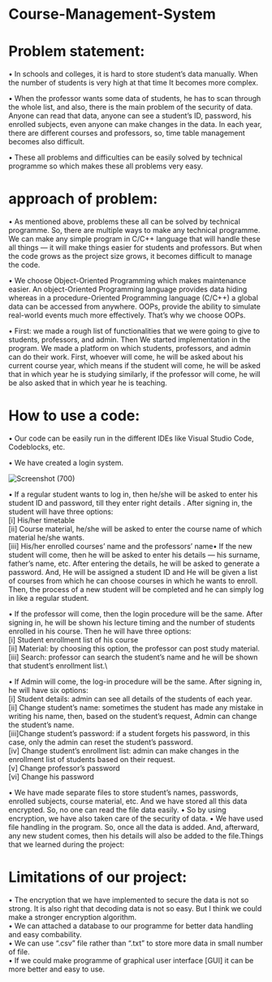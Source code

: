 # Course-Management-System


# Problem statement:
• In schools and colleges, it is hard to store student’s data manually. When the 
number of students is very high at that time It becomes more complex. 

• When the professor wants some data of students, he has to scan through the 
whole list, and also, there is the main problem of the security of data. Anyone 
can read that data, anyone can see a student’s ID, password, his enrolled 
subjects, even anyone can make changes in the data. In each year, there are 
different courses and professors, so, time table management becomes also 
difficult. 

• These all problems and difficulties can be easily solved by technical
programme so which makes these all problems very easy.


# approach of problem:
• As mentioned above, problems these all can be solved by technical 
programme. So, there are multiple ways to make any technical programme. We 
can make any simple program in C/C++ language that will handle these all 
things — it will make things easier for students and professors. But when the 
code grows as the project size grows, it becomes difficult to manage the code.

• We choose Object-Oriented Programming which makes maintenance easier. 
An object-Oriented Programming language provides data hiding whereas in a 
procedure-Oriented Programming language (C/C++) a global data can be 
accessed from anywhere. OOPs, provide the ability to simulate real-world 
events much more effectively. That’s why we choose OOPs.

• First: we made a rough list of functionalities that we were going to give to 
students, professors, and admin. Then We started implementation in the 
program. We made a platform on which students, professors, and admin can 
do their work. First, whoever will come, he will be asked about his current 
course year, which means if the student will come, he will be asked that in 
which year he is studying similarly, if the professor will come, he will be also 
asked that in which year he is teaching.


# How to use a code:
• Our code can be easily run in the different IDEs like Visual Studio Code, 
Codeblocks, etc.

• We have created a login system.

![Screenshot (700)](https://user-images.githubusercontent.com/83661454/122967859-8ee0dd80-d3a8-11eb-9537-829287575d8a.png)


• If a regular student wants to log in, then he/she will be asked to enter his 
student ID and password, till they enter right details . After signing in, the 
student will have three options:\
[i] His/her timetable\
[ii] Course material, he/she will be asked to enter the course name of which 
material he/she wants.\
[iii] His/her enrolled courses’ name and the professors’ name• If the new student will come, then he will be asked to enter his details — his 
surname, father’s name, etc. After entering the details, he will be asked to 
generate a password. And, He will be assigned a student ID and He will be 
given a list of courses from which he can choose courses in which he wants 
to enroll. Then, the process of a new student will be completed and he can 
simply log in like a regular student.

• If the professor will come, then the login procedure will be the same. After 
signing in, he will be shown his lecture timing and the number of students 
enrolled in his course. Then he will have three options:\
[i] Student enrollment list of his course\
[ii] Material: by choosing this option, the professor can post study material.\
[iii] Search: professor can search the student’s name and he will be shown 
that student’s enrollment list.\

• If Admin will come, the log-in procedure will be the same. After signing in, he 
will have six options:\
[i] Student details: admin can see all details of the students of each year.\
[ii] Change student’s name: sometimes the student has made any mistake in 
writing his name, then, based on the student’s request, Admin can change the 
student’s name.\
[iii]Change student’s password: if a student forgets his password, in this case, 
only the admin can reset the student’s password.\
[iv] Change student’s enrollment list: admin can make changes in the 
enrollment list of students based on their request.\
[v] Change professor’s password\
[vi] Change his password

• We have made separate files to store student’s names, passwords, enrolled 
subjects, course material, etc. And we have stored all this data encrypted. So, 
no one can read the file data easily.
• So by using encryption, we have also taken care of the security of data.
• We have used file handling in the program. So, once all the data is added. And, 
afterward, any new student comes, then his details will also be added to the 
file.Things that we learned during the project:

# Limitations of our project:
• The encryption that we have implemented to secure the data is not so strong. 
It is also right that decoding data is not so easy. But I think we could make a 
stronger encryption algorithm.\
• We can attached a database to our programme for better data handling and 
easy combability.\
• We can use “.csv” file rather than “.txt” to store more data in small number of 
file.\
• If we could make programme of graphical user interface [GUI] it can be more 
better and easy to use.

